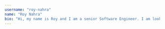 ```yaml
---
username: "roy-nahra"
name: "Roy Nahra"
bio: "Hi, my name is Roy and I am a senior Software Engineer. I am looking forward to  contibuting to this community"
---
```

